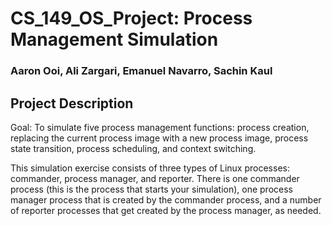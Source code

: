# CS_149_OS_Project: Process Management Simulation

### Aaron Ooi, Ali Zargari, Emanuel Navarro, Sachin Kaul ###

## Project Description ##

Goal: To simulate five process management functions: process creation, replacing the 
current process image with a new process image, process state transition, process scheduling, 
and context switching.

This simulation exercise consists of three types of Linux processes: commander, process manager, and reporter. There is one commander process (this is the process that starts your simulation), one process manager process that is created by the commander process, and a number of reporter processes that get created by the process manager, as needed.

